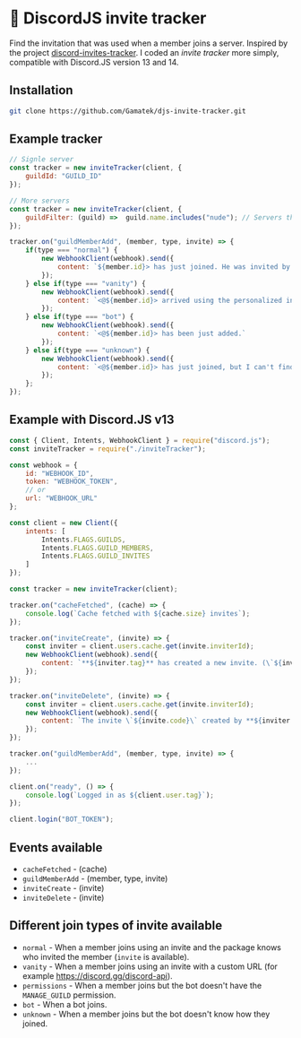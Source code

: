 # 📧 DiscordJS invite tracker

Find the invitation that was used when a member joins a server.
Inspired by the project [discord-invites-tracker](https://github.com/Androz2091/discord-invites-tracker).
I coded an *invite tracker* more simply, compatible with Discord.JS version 13 and 14.

## Installation
```bash
git clone https://github.com/Gamatek/djs-invite-tracker.git
```

## Example tracker
```js
// Signle server
const tracker = new inviteTracker(client, {
    guildId: "GUILD_ID"
});

// More servers
const tracker = new inviteTracker(client, {
    guildFilter: (guild) =>  guild.name.includes("nude"); // Servers that contain "nude" in their name will not be processed.
});

tracker.on("guildMemberAdd", (member, type, invite) => {
    if(type === "normal") {
        new WebhookClient(webhook).send({
            content: `${member.id}> has just joined. He was invited by **${invite.inviter.tag}**.`
        });
    } else if(type === "vanity") {
        new WebhookClient(webhook).send({
            content: `<@${member.id}> arrived using the personalized invitation.`
        });
    } else if(type === "bot") {
        new WebhookClient(webhook).send({
            content: `<@${member.id}> has been just added.`
        });
    } else if(type === "unknown") {
        new WebhookClient(webhook).send({
            content: `<@${member.id}> has just joined, but I can't find out who invited him.`
        });
    };
});
```

## Example with Discord.JS v13
```js
const { Client, Intents, WebhookClient } = require("discord.js");
const inviteTracker = require("./inviteTracker");

const webhook = {
    id: "WEBHOOK_ID",
    token: "WEBHOOK_TOKEN",
    // or
    url: "WEBHOOK_URL"
};

const client = new Client({
    intents: [
        Intents.FLAGS.GUILDS,
        Intents.FLAGS.GUILD_MEMBERS,
        Intents.FLAGS.GUILD_INVITES
    ]
});

const tracker = new inviteTracker(client);

tracker.on("cacheFetched", (cache) => {
    console.log(`Cache fetched with ${cache.size} invites`);
});

tracker.on("inviteCreate", (invite) => {
    const inviter = client.users.cache.get(invite.inviterId);
    new WebhookClient(webhook).send({
        content: `**${inviter.tag}** has created a new invite. (\`${invite.code}\`)`
    });
});

tracker.on("inviteDelete", (invite) => {
    const inviter = client.users.cache.get(invite.inviterId);
    new WebhookClient(webhook).send({
        content: `The invite \`${invite.code}\` created by **${inviter.tag}** has been deleted.`
    });
});

tracker.on("guildMemberAdd", (member, type, invite) => {
    ...
});

client.on("ready", () => {
    console.log(`Logged in as ${client.user.tag}`);
});

client.login("BOT_TOKEN");
```

## Events available
* `cacheFetched` - (cache)
* `guildMemberAdd` - (member, type, invite)
* `inviteCreate` - (invite)
* `inviteDelete` - (invite)

## Different join types of invite available
* `normal` - When a member joins using an invite and the package knows who invited the member (`invite` is available).
* `vanity` - When a member joins using an invite with a custom URL (for example https://discord.gg/discord-api).
* `permissions` - When a member joins but the bot doesn't have the `MANAGE_GUILD` permission.
* `bot` - When a bot joins.
* `unknown` - When a member joins but the bot doesn't know how they joined.
